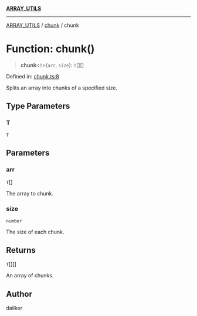 [**ARRAY_UTILS**](../../README.md)

***

[ARRAY_UTILS](../../README.md) / [chunk](../README.md) / chunk

# Function: chunk()

> **chunk**\<`T`\>(`arr`, `size`): `T`[][]

Defined in: [chunk.ts:8](https://github.com/dailker/everyutil/blob/669c80948347059212c7a0ef09fd720ca9b1c411/src/array/chunk.ts#L8)

Splits an array into chunks of a specified size.

## Type Parameters

### T

`T`

## Parameters

### arr

`T`[]

The array to chunk.

### size

`number`

The size of each chunk.

## Returns

`T`[][]

An array of chunks.

## Author

dailker

